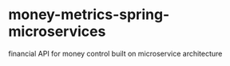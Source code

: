 # money-metrics-spring-microservices
financial API for money control built on microservice architecture
